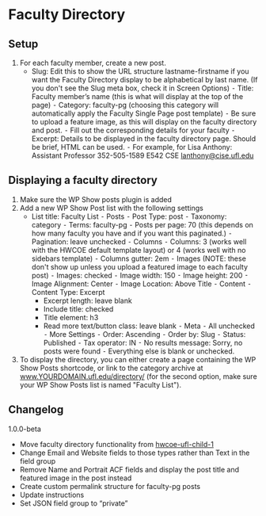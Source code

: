 # Faculty Directory

## Setup
1.	For each faculty member, create a new post. 
	- Slug: Edit this to show the URL structure lastname-firstname if you want the Faculty Directory display to be alphabetical by last name. (If you don't see the Slug meta box, check it in Screen Options)
	⁃	Title: Faculty member’s name (this is what will display at the top of the page)
	⁃	Category: faculty-pg (choosing this category will automatically apply the Faculty Single Page post template)
	⁃	Be sure to upload a feature image, as this will display on the faculty directory and post.
	⁃	Fill out the corresponding details for your faculty
	⁃	Excerpt: Details to be displayed in the faculty directory page. Should be brief, HTML can be used. 
		⁃	For example, for Lisa Anthony: 
			Assistant Professor
			352-505-1589
			E542 CSE
			<a href="mailto:lanthony@cise.ufl.edu">lanthony@cise.ufl.edu</a>

## Displaying a faculty directory
1.	Make sure the WP Show posts plugin is added
2.	Add a new WP Show Post list with the following settings
	- List title: Faculty List
	⁃	Posts
		⁃	Post Type: post
		⁃	Taxonomy: category
		⁃	Terms: faculty-pg
		⁃	Posts per page: 70 (this depends on how many faculty you have and if you want this paginated.)
		⁃	Pagination: leave unchecked
	⁃	Columns
		⁃	Columns: 3 (works well with the HWCOE default template layout) or 4 (works well with no sidebars template)
		⁃	Columns gutter: 2em
	⁃	Images (NOTE: these don't show up unless you upload a featured image to each faculty post)
		⁃	Images: checked
		⁃	Image width: 150
		⁃	Image height: 200
		⁃	Image Alignment: Center
		⁃	Image Location: Above Title
	⁃	Content
		⁃ Content Type: Excerpt
		- Excerpt length: leave blank
		- Include title: checked
		- Title element: h3
		- Read more text/button class: leave blank
	⁃	Meta
		⁃	All unchecked
	⁃	More Settings
		⁃	Order: Ascending
		⁃	Order by: Slug
		⁃	Status: Published
		⁃	Tax operator: IN
		⁃	No results message: Sorry, no posts were found
		⁃	Everything else is blank or unchecked.
3.	To display the directory, you can either create a page containing the WP Show Posts shortcode, or link to the category archive at www.YOURDOMAIN.ufl.edu/directory/ (for the second option, make sure your WP Show Posts list is named "Faculty List"). 

## Changelog

1.0.0-beta
- Move faculty directory functionality from [hwcoe-ufl-child-1](https://github.com/UFCISEMedia/hwcoe-ufl-child-1)
- Change Email and Website fields to those types rather than Text in the field group
- Remove Name and Portrait ACF fields and display the post title and featured image in the post instead 
- Create custom permalink structure for faculty-pg posts
- Update instructions
- Set JSON field group to “private”
